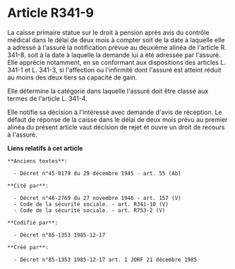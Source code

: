 # Article R341-9

La caisse primaire statue sur le droit à pension après avis du contrôle médical dans le délai de deux mois à compter soit de
la date à laquelle elle a adressé à l'assuré la notification prévue au deuxième alinéa de l'article R. 341-8, soit à la date
à laquelle la demande lui a été adressée par l'assuré. Elle apprécie notamment, en se conformant aux dispositions des
articles L. 341-1 et L. 341-3, si l'affection ou l'infirmité dont l'assuré est atteint réduit au moins des deux tiers sa
capacité de gain.

Elle détermine la catégorie dans laquelle l'assuré doit être classé aux termes de l'article L. 341-4.

Elle notifie sa décision à l'intéressé avec demande d'avis de réception. Le défaut de réponse de la caisse dans le délai de
deux mois prévu au premier alinéa du présent article vaut décision de rejet et ouvre un droit de recours à l'assuré.

**Liens relatifs à cet article**

	**Anciens textes**:

	  - Décret n°45-0179 du 29 décembre 1945 - art. 55 (Ab)

	**Cité par**:

	  - Décret n°46-2769 du 27 novembre 1946 - art. 157 (V)
	  - Code de la sécurité sociale. - art. R341-10 (V)
	  - Code de la sécurité sociale. - art. R753-2 (V)

	**Codifié par**:

	  - Décret n°85-1353 1985-12-17

	**Créé par**:

	  - Décret n°85-1353 1985-12-17 art. 1 JORF 21 décembre 1985
